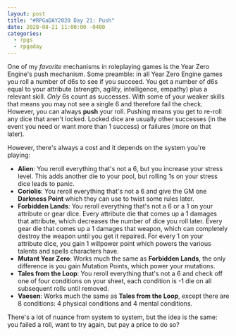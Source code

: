 ```yaml
---
layout: post
title: "#RPGaDAY2020 Day 21: Push"
date: 2020-08-21 11:00:00 -0400
categories:
  - rpgs
  - rpgaday
---
```


One of my _favorite_ mechanisms in roleplaying games is the Year Zero Engine's push mechanism. Some preamble: in all Year Zero Engine games you roll a number of d6s to see if you succeed. You get a number of d6s equal to your attribute (strength, agility, intelligence, empathy) plus a relevant skill. _Only_ 6s count as successes. With some of your weaker skills that means you may not see a single 6 and therefore fail the check. However, you can always **push** your roll. Pushing means you get to re-roll any dice that aren't locked. Locked dice are usually other successes (in the event you need or want more than 1 success) or failures (more on that later).

However, there's always a cost and it depends on the system you're playing:

- **Alien**: You reroll everything that's not a 6, but you increase your stress level. This adds another die to your pool, but rolling 1s on your stress dice leads to panic.
- **Coriolis**: You reroll everything that's not a 6 and give the GM one **Darkness Point** which they can use to twist some rules later.
- **Forbidden Lands**: You reroll everything that's not a 6 or a 1 on your attribute or gear dice. Every attribute die that comes up a 1 damages that attribute, which decreases the number of dice you roll later. Every gear die that comes up a 1 damages that weapon, which can completely destroy the weapon until you get it repaired. For every 1 on your attribute dice, you gain 1 willpower point which powers the various talents and spells characters have.
- **Mutant Year Zero**: Works much the same as **Forbidden Lands**, the only difference is you gain Mutation Points, which power your mutations.
- **Tales from the Loop**: You reroll everything that's not a 6 and check off one of four conditions on your sheet, each condition is -1 die on all subsequent rolls until removed.
- **Vaesen**: Works much the same as **Tales from the Loop**, except there are 8 conditions: 4 physical conditions and 4 mental conditions.

There's a lot of nuance from system to system, but the idea is the same: you failed a roll, want to try again, but pay a price to do so?

